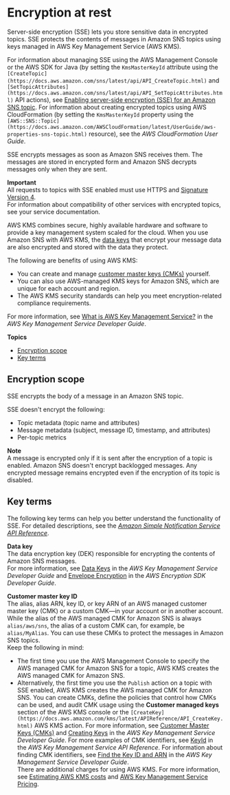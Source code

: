 # Encryption at rest<a name="sns-server-side-encryption"></a>

Server\-side encryption \(SSE\) lets you store sensitive data in encrypted topics\. SSE protects the contents of messages in Amazon SNS topics using keys managed in AWS Key Management Service \(AWS KMS\)\. 

For information about managing SSE using the AWS Management Console or the AWS SDK for Java \(by setting the `KmsMasterKeyId` attribute using the `[CreateTopic](https://docs.aws.amazon.com/sns/latest/api/API_CreateTopic.html)` and `[SetTopicAttributes](https://docs.aws.amazon.com/sns/latest/api/API_SetTopicAttributes.html)` API actions\), see [Enabling server\-side encryption \(SSE\) for an Amazon SNS topic](sns-enable-encryption-for-topic.md)\. For information about creating encrypted topics using AWS CloudFormation \(by setting the `KmsMasterKeyId` property using the `[AWS::SNS::Topic](https://docs.aws.amazon.com/AWSCloudFormation/latest/UserGuide/aws-properties-sns-topic.html)` resource\), see the *AWS CloudFormation User Guide*\.

SSE encrypts messages as soon as Amazon SNS receives them\. The messages are stored in encrypted form and Amazon SNS decrypts messages only when they are sent\.

**Important**  
All requests to topics with SSE enabled must use HTTPS and [Signature Version 4](https://docs.aws.amazon.com/general/latest/gr/signature-version-4.html)\.  
For information about compatibility of other services with encrypted topics, see your service documentation\.

AWS KMS combines secure, highly available hardware and software to provide a key management system scaled for the cloud\. When you use Amazon SNS with AWS KMS, the [data keys](#sse-key-terms) that encrypt your message data are also encrypted and stored with the data they protect\.

The following are benefits of using AWS KMS:
+ You can create and manage [customer master keys \(CMKs\)](#sse-key-terms) yourself\.
+ You can also use AWS\-managed KMS keys for Amazon SNS, which are unique for each account and region\.
+ The AWS KMS security standards can help you meet encryption\-related compliance requirements\.

For more information, see [What is AWS Key Management Service?](https://docs.aws.amazon.com/kms/latest/developerguide/overview.html) in the *AWS Key Management Service Developer Guide*\.

**Topics**
+ [Encryption scope](#what-does-sse-encrypt)
+ [Key terms](#sse-key-terms)

## Encryption scope<a name="what-does-sse-encrypt"></a>

SSE encrypts the body of a message in an Amazon SNS topic\.

SSE doesn't encrypt the following:
+ Topic metadata \(topic name and attributes\)
+ Message metadata \(subject, message ID, timestamp, and attributes\)
+ Per\-topic metrics

**Note**  
A message is encrypted only if it is sent after the encryption of a topic is enabled\. Amazon SNS doesn't encrypt backlogged messages\.
Any encrypted message remains encrypted even if the encryption of its topic is disabled\.

## Key terms<a name="sse-key-terms"></a>

The following key terms can help you better understand the functionality of SSE\. For detailed descriptions, see the *[Amazon Simple Notification Service API Reference](https://docs.aws.amazon.com/sns/latest/api/)*\.

**Data key**  
The data encryption key \(DEK\) responsible for encrypting the contents of Amazon SNS messages\.  
For more information, see [Data Keys](https://docs.aws.amazon.com/kms/latest/developerguide/concepts.html#data-keys) in the *AWS Key Management Service Developer Guide* and [Envelope Encryption](https://docs.aws.amazon.com/encryption-sdk/latest/developer-guide/how-it-works.html#envelope-encryption) in the *AWS Encryption SDK Developer Guide*\.

**Customer master key ID**  
The alias, alias ARN, key ID, or key ARN of an AWS managed customer master key \(CMK\) or a custom CMK—in your account or in another account\. While the alias of the AWS managed CMK for Amazon SNS is always `alias/aws/sns`, the alias of a custom CMK can, for example, be `alias/MyAlias`\. You can use these CMKs to protect the messages in Amazon SNS topics\.   
Keep the following in mind:  
+ The first time you use the AWS Management Console to specify the AWS managed CMK for Amazon SNS for a topic, AWS KMS creates the AWS managed CMK for Amazon SNS\.
+ Alternatively, the first time you use the `Publish` action on a topic with SSE enabled, AWS KMS creates the AWS managed CMK for Amazon SNS\.
You can create CMKs, define the policies that control how CMKs can be used, and audit CMK usage using the **Customer managed keys** section of the AWS KMS console or the `[CreateKey](https://docs.aws.amazon.com/kms/latest/APIReference/API_CreateKey.html)` AWS KMS action\. For more information, see [Customer Master Keys \(CMKs\)](https://docs.aws.amazon.com/kms/latest/developerguide/concepts.html#master_keys) and [Creating Keys](https://docs.aws.amazon.com/kms/latest/developerguide/create-keys.html) in the *AWS Key Management Service Developer Guide*\. For more examples of CMK identifiers, see [KeyId](https://docs.aws.amazon.com/kms/latest/APIReference/API_DescribeKey.html#API_DescribeKey_RequestParameters) in the *AWS Key Management Service API Reference*\. For information about finding CMK identifiers, see [Find the Key ID and ARN](https://docs.aws.amazon.com/kms/latest/developerguide/viewing-keys.html#find-cmk-id-arn) in the *AWS Key Management Service Developer Guide*\.  
There are additional charges for using AWS KMS\. For more information, see [Estimating AWS KMS costs](sns-key-management.md#sse-estimate-kms-usage-costs) and [AWS Key Management Service Pricing](https://aws.amazon.com/kms/pricing)\.
